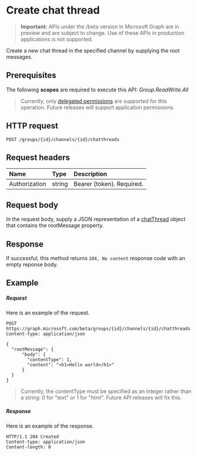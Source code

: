 # Create chat thread

> **Important:** APIs under the /beta version in Microsoft Graph are in preview and are subject to change. Use of these APIs in production applications is not supported.

Create a new chat thread in the specified channel by supplying the root messages.

## Prerequisites
The following **scopes** are required to execute this API:
*Group.ReadWrite.All*

> Currently, only [delegated permissions](../../../concepts/permissions_reference.md) are supported for this operation.  Future releases will support application permissions. 

## HTTP request
<!-- { "blockType": "ignored" } -->
```http
POST /groups/{id}/channels/{id}/chatthreads
```
## Request headers
| Name       | Type | Description|
|:---------------|:--------|:----------|
| Authorization  | string  | Bearer {token}. Required. |

## Request body
In the request body, supply a JSON representation of a [chatThread](../resources/chatthread.md) object that contains the rootMessage property.

## Response

If successful, this method returns `204, No content` response code with an empty reponse body.

## Example
##### Request
Here is an example of the request.
<!-- {
  "blockType": "request",
  "name": "create_chatthread_from_channel"
}-->
```http
POST https://graph.microsoft.com/beta/groups/{id}/channels/{id}/chatthreads
Content-type: application/json

{
  "rootMessage": {
      "body": {
        "contentType": 1,
        "content": "<h1>Hello world</h1>"
      }
  }
}
```

> Currently, the contentType must be specified as an integer rather than a string: 0 for "text" or 1 for "html".  Future API releases will fix this.

##### Response

Here is an example of the response.
<!-- {
  "blockType": "response",
  "truncated": true,
  "@odata.type": "microsoft.graph.chatThread"
} -->
```http
HTTP/1.1 204 Created
Content-type: application/json
Content-length: 0
```

<!-- uuid: 8fcb5dbc-d5aa-4681-8e31-b001d5168d79
2015-10-25 14:57:30 UTC -->
<!-- {
  "type": "#page.annotation",
  "description": "Create thread",
  "keywords": "",
  "section": "documentation",
  "tocPath": ""
}-->
